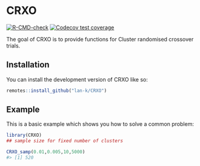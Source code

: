 
<!-- README.md is generated from README.Rmd. Please edit that file -->

# CRXO

<!-- badges: start -->

[![R-CMD-check](https://github.com/lan-k/CRXO/actions/workflows/R-CMD-check.yaml/badge.svg)](https://github.com/lan-k/CRXO/actions/workflows/R-CMD-check.yaml)
[![Codecov test
coverage](https://codecov.io/gh/lan-k/CRXO/branch/main/graph/badge.svg)](https://app.codecov.io/gh/lan-k/CRXO?branch=main)
<!-- badges: end -->

The goal of CRXO is to provide functions for Cluster randomised
crossover trials.

## Installation

You can install the development version of CRXO like so:

``` r
remotes::install_github("lan-k/CRXO")
```

## Example

This is a basic example which shows you how to solve a common problem:

``` r
library(CRXO)
## sample size for fixed number of clusters

CRXO_samp(0.01,0.005,10,5000)
#> [1] 520
```
